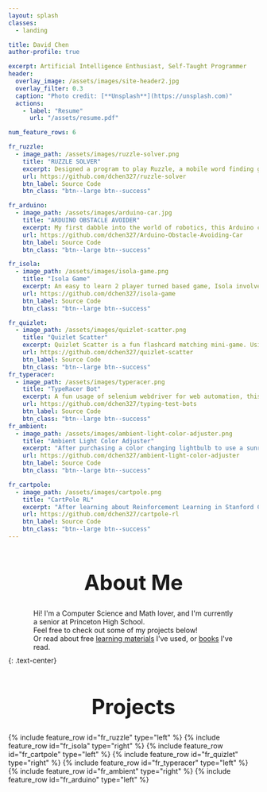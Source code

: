```yaml
---
layout: splash
classes:
  - landing

title: David Chen
author-profile: true

excerpt: Artificial Intelligence Enthusiast, Self-Taught Programmer
header:
  overlay_image: /assets/images/site-header2.jpg
  overlay_filter: 0.3
  caption: "Photo credit: [**Unsplash**](https://unsplash.com)"
  actions:
    - label: "Resume"
      url: "/assets/resume.pdf"

num_feature_rows: 6

fr_ruzzle:
  - image_path: /assets/images/ruzzle-solver.png
    title: "RUZZLE SOLVER"
    excerpt: Designed a program to play Ruzzle, a mobile word finding game in a 4x4 grid. Utilized optical character recognition, custom trained models, graph theory, and Android automation.
    url: https://github.com/dchen327/ruzzle-solver
    btn_label: Source Code
    btn_class: "btn--large btn--success"

fr_arduino:
  - image_path: /assets/images/arduino-car.jpg
    title: "ARDUINO OBSTACLE AVOIDER"
    excerpt: My first dabble into the world of robotics, this Arduino car uses an ultrasonic sensor to avoid bumping into obstacles.
    url: https://github.com/dchen327/Arduino-Obstacle-Avoiding-Car
    btn_label: Source Code
    btn_class: "btn--large btn--success"

fr_isola:
  - image_path: /assets/images/isola-game.png
    title: "Isola Game"
    excerpt: An easy to learn 2 player turned based game, Isola involves players moving and destroying blocks in an attempt to isolate the opposing player. After learning about the minimax algorithm in Stanford CS221 (Intro to AI), I decided to implement it in a more difficult setting, since Isola requires 2 moves per turn rather than per alternating moves.
    url: https://github.com/dchen327/isola-game
    btn_label: Source Code
    btn_class: "btn--large btn--success"

fr_quizlet:
  - image_path: /assets/images/quizlet-scatter.png
    title: "Quizlet Scatter"
    excerpt: Quizlet Scatter is a fun flashcard matching mini-game. Using a combination of selenium webdriver and PyAutoGui, this program grabs all pairs and matches them as quickly as possible.
    url: https://github.com/dchen327/quizlet-scatter
    btn_label: Source Code
    btn_class: "btn--large btn--success"
fr_typeracer:
  - image_path: /assets/images/typeracer.png
    title: "TypeRacer Bot"
    excerpt: A fun usage of selenium webdriver for web automation, this script grabs and inputs text at high speeds in TypeRacer.
    url: https://github.com/dchen327/typing-test-bots
    btn_label: Source Code
    btn_class: "btn--large btn--success"
fr_ambient:
  - image_path: /assets/images/ambient-light-color-adjuster.png
    title: "Ambient Light Color Adjuster"
    excerpt: "After purchasing a color changing lightbulb to use a sunrise simulator alarm clock, I decided to have some fun with adjusting ambient light to match a game's dominant color."
    url: https://github.com/dchen327/ambient-light-color-adjuster
    btn_label: Source Code
    btn_class: "btn--large btn--success"

fr_cartpole:
  - image_path: /assets/images/cartpole.png
    title: "CartPole RL"
    excerpt: "After learning about Reinforcement Learning in Stanford CS221 (blackjack HW), I applied vanilla Q-learning with epsilon-greedy to OpenAI Gym's CartPole problem. I was able to meet the criterion for solving the problem without any advanced methods such as Deep Q Networks or Policy Gradient."
    url: https://github.com/dchen327/cartpole-rl
    btn_label: Source Code
    btn_class: "btn--large btn--success"
---
```


<h1 id="About" style="font-size: 3em; text-align: center">About Me</h1>
<p style="max-width: 80%; margin:auto; padding-bottom: 10px">
Hi! I'm a Computer Science and Math lover, and I'm currently a senior at Princeton High School. <br>
Feel free to check out some of my projects below! <br>
Or read about free <a href="/learning-material">learning materials</a> I've used, or <a href="books">books</a> I've read.
</p>
{: .text-center}
<h1 id="Projects" style="font-size: 3em; text-align: center">Projects</h1>
{% include feature_row id="fr_ruzzle" type="left" %}
{% include feature_row id="fr_isola" type="right" %}
{% include feature_row id="fr_cartpole" type="left" %}
{% include feature_row id="fr_quizlet" type="right" %}
{% include feature_row id="fr_typeracer" type="left" %}
{% include feature_row id="fr_ambient" type="right" %}
{% include feature_row id="fr_arduino" type="left" %}
